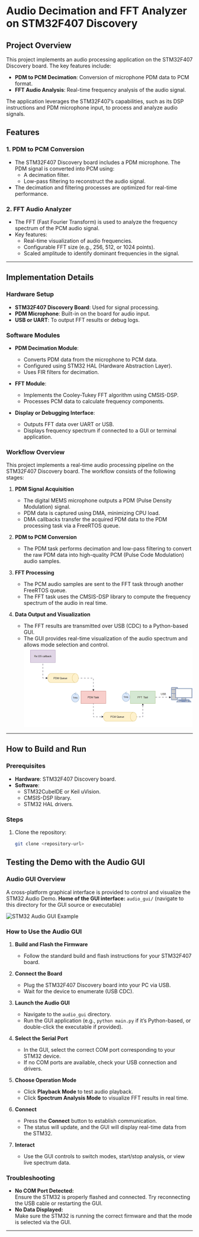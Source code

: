 # Audio Decimation and FFT Analyzer on STM32F407 Discovery

## Project Overview
This project implements an audio processing application on the STM32F407 Discovery board. The key features include:

- **PDM to PCM Decimation**: Conversion of microphone PDM data to PCM format.
- **FFT Audio Analysis**: Real-time frequency analysis of the audio signal.

The application leverages the STM32F407’s capabilities, such as its DSP instructions and PDM microphone input, to process and analyze audio signals.



## Features

### 1. PDM to PCM Conversion
- The STM32F407 Discovery board includes a PDM microphone. The PDM signal is converted into PCM using:
  - A decimation filter.
  - Low-pass filtering to reconstruct the audio signal.
- The decimation and filtering processes are optimized for real-time performance.

### 2. FFT Audio Analyzer
- The FFT (Fast Fourier Transform) is used to analyze the frequency spectrum of the PCM audio signal.
- Key features:
  - Real-time visualization of audio frequencies.
  - Configurable FFT size (e.g., 256, 512, or 1024 points).
  - Scaled amplitude to identify dominant frequencies in the signal.

---

## Implementation Details

### Hardware Setup
- **STM32F407 Discovery Board**: Used for signal processing.
- **PDM Microphone**: Built-in on the board for audio input.
- **USB or UART**: To output FFT results or debug logs.

### Software Modules
- **PDM Decimation Module**:
  - Converts PDM data from the microphone to PCM data.
  - Configured using STM32 HAL (Hardware Abstraction Layer).
  - Uses FIR filters for decimation.

- **FFT Module**:
  - Implements the Cooley-Tukey FFT algorithm using CMSIS-DSP.
  - Processes PCM data to calculate frequency components.

- **Display or Debugging Interface**:
  - Outputs FFT data over UART or USB.
  - Displays frequency spectrum if connected to a GUI or terminal application.


### Workflow Overview

This project implements a real-time audio processing pipeline on the STM32F407 Discovery board. The workflow consists of the following stages:

1. **PDM Signal Acquisition**
   - The digital MEMS microphone outputs a PDM (Pulse Density Modulation) signal.
   - PDM data is captured using DMA, minimizing CPU load.
   - DMA callbacks transfer the acquired PDM data to the PDM processing task via a FreeRTOS queue.

2. **PDM to PCM Conversion**
   - The PDM task performs decimation and low-pass filtering to convert the raw PDM data into high-quality PCM (Pulse Code Modulation) audio samples.

3. **FFT Processing**
   - The PCM audio samples are sent to the FFT task through another FreeRTOS queue.
   - The FFT task uses the CMSIS-DSP library to compute the frequency spectrum of the audio in real time.

4. **Data Output and Visualization**
   - The FFT results are transmitted over USB (CDC) to a Python-based GUI.
   - The GUI provides real-time visualization of the audio spectrum and allows mode selection and control.
![Workflow Diagram](./doc/AnimationAudio.gif)


---

## How to Build and Run

### Prerequisites
- **Hardware**: STM32F407 Discovery board.
- **Software**:
  - STM32CubeIDE or Keil uVision.
  - CMSIS-DSP library.
  - STM32 HAL drivers.

### Steps
1. Clone the repository:
   ```bash
   git clone <repository-url>


## Testing the Demo with the Audio GUI

### Audio GUI Overview

A cross-platform graphical interface is provided to control and visualize the STM32 Audio Demo.
**Home of the GUI interface:**
`audio_gui/` (navigate to this directory for the GUI source or executable)

![STM32 Audio GUI Example](./doc/audio_gui_home.png)

### How to Use the Audio GUI

1. **Build and Flash the Firmware**
   - Follow the standard build and flash instructions for your STM32F407 board.

2. **Connect the Board**
   - Plug the STM32F407 Discovery board into your PC via USB.
   - Wait for the device to enumerate (USB CDC).

3. **Launch the Audio GUI**
   - Navigate to the `audio_gui` directory.
   - Run the GUI application (e.g., `python main.py` if it’s Python-based, or double-click the executable if provided).

4. **Select the Serial Port**
   - In the GUI, select the correct COM port corresponding to your STM32 device.
   - If no COM ports are available, check your USB connection and drivers.

5. **Choose Operation Mode**
   - Click **Playback Mode** to test audio playback.
   - Click **Spectrum Analysis Mode** to visualize FFT results in real time.

6. **Connect**
   - Press the **Connect** button to establish communication.
   - The status will update, and the GUI will display real-time data from the STM32.

7. **Interact**
   - Use the GUI controls to switch modes, start/stop analysis, or view live spectrum data.

### Troubleshooting

- **No COM Port Detected:**  
  Ensure the STM32 is properly flashed and connected. Try reconnecting the USB cable or restarting the GUI.
- **No Data Displayed:**  
  Make sure the STM32 is running the correct firmware and that the mode is selected via the GUI.

---
